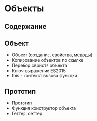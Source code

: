 # Объекты
## Содержание

## Объект

* Объект (создание, свойства, медоды)
* Копирование объектов по ссылке
* Перебор свойств объекта
* Ключ-выражение ES2015
* this - контекст вызова функции

## Прототип
* Прототип
* Функция конструктор объекта
* Геттер, сеттер